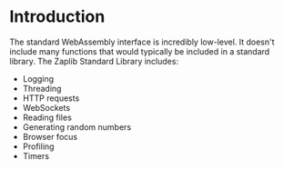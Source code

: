 # Introduction

The standard WebAssembly interface is incredibly low-level. It doesn't include many functions that would typically be included in a standard library. The Zaplib Standard Library includes:

* Logging
* Threading
* HTTP requests 
* WebSockets
* Reading files
* Generating random numbers
* Browser focus
* Profiling
* Timers
